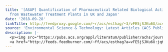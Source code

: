 ```yaml
---
title: '[ASAP] Quantification of Pharmaceutical Related Biological Activity in Effluents
  from Wastewater Treatment Plants in UK and Japan'
date: '2018-09-28'
linkTitle: http://feedproxy.google.com/~r/acs/esthag/~3/vFE5jSJKu6U/acs.est.8b03013
source: 'Environmental Science & Technology: Latest Articles (ACS Publications)'
description: |-
  <p><img src="https://pubs.acs.org/appl/literatum/publisher/achs/journals/content/esthag/0/esthag.ahead-of-print/acs.est.8b03013/20180928/images/medium/es-2018-03013n_0004.gif" alt="TOC Graphic"/></p><div><cite>Environmental Science & Technology</cite></div><div>DOI: 10.1021/acs.est.8b03013</div><div class="feedflare">
  <a href="http://feeds.feedburner.com/~ff/acs/esthag?a=vFE5jSJKu6U:jqKQNZKOLxo:yIl2AUoC8zA"><img src="http://feeds.feedburner.com/~ff/acs/esthag?d=yIl2AUoC8zA" border="0"></img></a>
---
```

